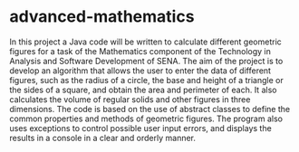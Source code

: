 # advanced-mathematics
In this project a Java code will be written to calculate different geometric figures for a task of the Mathematics component of the Technology in Analysis and Software Development of SENA. The aim of the project is to develop an algorithm that allows the user to enter the data of different figures, such as the radius of a circle, the base and height of a triangle or the sides of a square, and obtain the area and perimeter of each. It also calculates the volume of regular solids and other figures in three dimensions. The code is based on the use of abstract classes to define the common properties and methods of geometric figures. The program also uses exceptions to control possible user input errors, and displays the results in a console in a clear and orderly manner.
